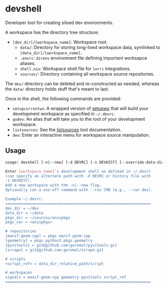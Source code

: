 # devshell

Developer tool for creating siloed dev environments.

A workspace has the directory tree structure:

- `[dev_dir]/[workspace_name]`: Workspace root.
  - `data/`: Directory for storing long-lived workspace data, symlinked to `[data_dir]/[workspace_name]`.
  - `.envrc`: `direnv` environment file defining important worksapce aliases.
  - `shell.nix`: Workspace shell file for `lorri` integrations.
  - `sources/`: Directory containing all workspace source repositories.

The `dev/` directory can be deleted and re-constructed as needed, whereas the `data/` directory holds stuff that's meant to last.

Once in the shell, the following commands are provided:

- `setupcurrentws`: A wrapped version of [setupws](./setupws.md) that will build your development workspace as specified in `~/.devrc`.
- `godev`: An alias that will take you to the root of your development workspace.
- `listsources`: See the [listsources](./listsources.md) tool documentation.
- `dev`: Enter an interactive menu for workspace source manipulation.

## Usage

```bash
usage: devshell [-n|--new] [-d DEVRC] [-s DEVHIST] [--override-data-dir DIR] [--run CMD] workspace_name

Enter [workspace_name]'s development shell as defined in ~/.devrc
(can specify an alternate path with -d DEVRC or history file with
-s DEVHIST).
Add a new workspace with the -n|--new flag.
Optionally run a one-off command with --run CMD (e.g., --run dev).

Example ~/.devrc:
=================================================================
dev_dir = ~/dev
data_dir = ~/data
pkgs_dir = ~/sources/anixpkgs
pkgs_var = <anixpkgs>

# repositories
[manif-geom-cpp] = pkgs manif-geom-cpp
[geometry] = pkgs python3.pkgs.geometry
[pyvitools] = git@github.com:goromal/pyvitools.git
[scrape] = git@github.com:goromal/scrape.git

# scripts
<script_ref> = data_dir_relative_path/script

# workspaces
signals = manif-geom-cpp geometry pyvitools script_ref
=================================================================

```

